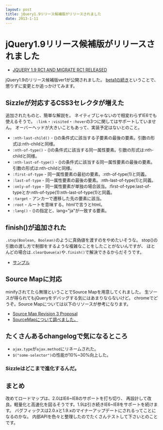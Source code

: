 ```yaml
---
layout: post
title: jQuery1.9リリース候補版がリリースされました
date: 2013-1-11
---
```


# jQuery1.9リリース候補版がリリースされました

- [JQUERY 1.9 RC1 AND MIGRATE RC1 RELEASED](http://blog.jquery.com/2013/01/09/jquery-1-9-rc1-and-migrate-rc1-released/)

jQuery1.9のリリース候補版ver1が公開されました。
[beta1の続き](/2012/12/19/UpdateOfjQuery/)ということで、懲りずに変更とか追っかけてみます。

## Sizzleが対応するCSS3セレクタが増えた

追加されたものと、簡単な解説を。
ネイティブじゃないので相変わらずIE6でも使えるそうで。
`:link`・`:visited`・`:hover`の3つに関してはサポートしていません。
オーバーヘッドが大きいこともあって、実装予定はないとのこと。

- `:nth-last-child()` - ()の条件式に該当する子要素の最後の要素。引数の形式は:nth-childと同様。
- `:nth-of-type()` - ()の条件式に該当する同一属性要素。引数の形式は:nth-childと同様。
- `:nth-last-of-type()` - ()の条件式に該当する同一属性要素の最後の要素。引数の形式は:nth-childと同様。
- `:first-of-type` - 同一属性要素の最初の要素。:nth-of-type(1)と同義。
- `:last-of-type` - 同一属性要素の最後の要素。:nth-last-of-type(1)と同義。
- `:only-of-type` - 同一属性要素が単独の場合該当。:first-of-type:last-of-typeとか:nth-of-type(1):nth-last-of-type(1)と同義。
- `:target` - アンカーで遷移した先の要素に該当。
- `:root` - ルートを意味する。htmlで言うとhtml。
- `:lang()` - ()の指定と、lang="ja"が一致する要素。

## finish()が追加された

`.stop(Boolean, Boolean)`のように真偽値を渡すのをやめたいそうな。
stop()の引数の渡し方で制御をするような複雑なことをしたことがないんですが、
ほとんどの場合は`.clearQueue(a)`や`.finish()`で解決できるからだそうです。

- [サンプル](http://jsfiddle.net/dmethvin/AFGgJ/)

## Source Mapに対応

minifyされてたら無理ということでSource Mapを用意してくれました。
生ソースが得られてもjQueryをデバッグする気にはあまりならないけど。
chromeでどうぞ。Source Mapについては以下のリソースが参考になります。

- [Source Map Revision 3 Proposal](https://docs.google.com/document/d/1U1RGAehQwRypUTovF1KRlpiOFze0b-_2gc6fAH0KY0k/edit?pli=1#heading=h.9ppdoan5f016)
- [SourceMapについて調べました。](http://maruta.be/intfloat_staff/144)

## たくさんあるchangelogで気になるところ

- `ajax.type`が`ajax.method`にリネームされた。
- `$("some-selector")`の性能が10%~30%向上した。

### Sizzleはどこまで進化するんだ。

## まとめ

改めてロードマップは、2.0はIE6~IE8のサポートを打ち切り、
再設計して改良。軽量化と高速化を図るそうです。1.9は引き続きIE6~IE8をサポートを続けます。
バグフィックスは2.0.xと1.9.xのマイナーアップデートにされるってことになるのかな。
内部APIを色々と整理したのでたくさんテストして下さいとのことです。
